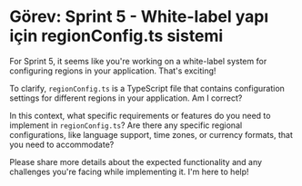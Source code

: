 # Görev: Sprint 5 - White-label yapı için regionConfig.ts sistemi

For Sprint 5, it seems like you're working on a white-label system for configuring regions in your application. That's exciting!

To clarify, `regionConfig.ts` is a TypeScript file that contains configuration settings for different regions in your application. Am I correct?

In this context, what specific requirements or features do you need to implement in `regionConfig.ts`? Are there any specific regional configurations, like language support, time zones, or currency formats, that you need to accommodate?

Please share more details about the expected functionality and any challenges you're facing while implementing it. I'm here to help!